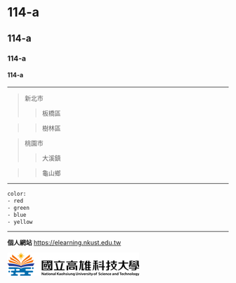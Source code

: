   # 114-a
## 114-a
### 114-a
#### 114-a
***
>新北市
>>板橋區


>>樹林區


>桃園市
>>大溪鎮

>>龜山鄉
***
```
color:
- red
- green
- blue
- yellow
```

---
**個人網站**
<https://elearning.nkust.edu.tw>

![NKUST](nkust.png "NKUST")

